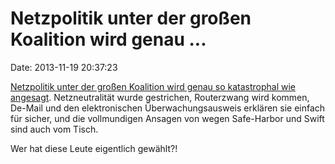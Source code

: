 Netzpolitik unter der großen Koalition wird genau \...
======================================================

Date: 2013-11-19 20:37:23

[Netzpolitik unter der großen Koalition wird genau so katastrophal wie
angesagt](http://www.zeit.de/digital/internet/2013-11/koalitionsverhandlungen-netzpolitik-aufgeweicht/komplettansicht).
Netzneutralität wurde gestrichen, Routerzwang wird kommen, De-Mail und
den elektronischen Überwachungsausweis erklären sie einfach für sicher,
und die vollmundigen Ansagen von wegen Safe-Harbor und Swift sind auch
vom Tisch.

Wer hat diese Leute eigentlich gewählt?!
